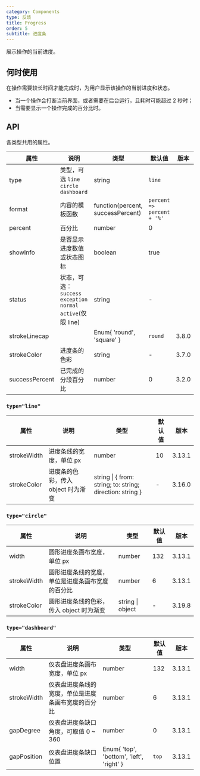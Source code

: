 ```yaml
---
category: Components
type: 反馈
title: Progress
order: 5
subtitle: 进度条
---
```


展示操作的当前进度。

## 何时使用

在操作需要较长时间才能完成时，为用户显示该操作的当前进度和状态。

- 当一个操作会打断当前界面，或者需要在后台运行，且耗时可能超过 2 秒时；
- 当需要显示一个操作完成的百分比时。

## API

各类型共用的属性。

| 属性 | 说明 | 类型 | 默认值 | 版本 |
| --- | --- | --- | --- | --- |
| type | 类型，可选 `line` `circle` `dashboard` | string | `line` |  |
| format | 内容的模板函数 | function(percent, successPercent) | `percent => percent + '%'` |  |
| percent | 百分比 | number | 0 |  |
| showInfo | 是否显示进度数值或状态图标 | boolean | true |  |
| status | 状态，可选：`success` `exception` `normal` `active`(仅限 line) | string | - |  |
| strokeLinecap |  | Enum{ 'round', 'square' } | `round` | 3.8.0 |
| strokeColor | 进度条的色彩 | string | - | 3.7.0 |
| successPercent | 已完成的分段百分比 | number | 0 | 3.2.0 |

### `type="line"`

| 属性 | 说明 | 类型 | 默认值 | 版本 |
| --- | --- | --- | --- | --- |
| strokeWidth | 进度条线的宽度，单位 px | number | 10 | 3.13.1 |
| strokeColor | 进度条的色彩，传入 object 时为渐变 | string \| { from: string; to: string; direction: string } | - | 3.16.0 |

### `type="circle"`

| 属性 | 说明 | 类型 | 默认值 | 版本 |
| --- | --- | --- | --- | --- |
| width | 圆形进度条画布宽度，单位 px | number | 132 | 3.13.1 |
| strokeWidth | 圆形进度条线的宽度，单位是进度条画布宽度的百分比 | number | 6 | 3.13.1 |
| strokeColor | 圆形进度条线的色彩，传入 object 时为渐变 | string \| object | - | 3.19.8 |

### `type="dashboard"`

| 属性 | 说明 | 类型 | 默认值 | 版本 |
| --- | --- | --- | --- | --- |
| width | 仪表盘进度条画布宽度，单位 px | number | 132 | 3.13.1 |
| strokeWidth | 仪表盘进度条线的宽度，单位是进度条画布宽度的百分比 | number | 6 | 3.13.1 |
| gapDegree | 仪表盘进度条缺口角度，可取值 0 ~ 360 | number | 0 | 3.13.1 |
| gapPosition | 仪表盘进度条缺口位置 | Enum{ 'top', 'bottom', 'left', 'right' } | `top` | 3.13.1 |
